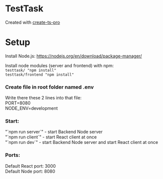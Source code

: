 # TestTask 

Created with [create-ts-pro](https://github.com/Milo123459/create-ts-pro)

<h1>Setup</h1>

Install Node.js: https://nodejs.org/en/download/package-manager/

Install node modules (server and frontend) with npm: <br>
    `testtask/ "npm install"` <br>
    `testtask/frontend "npm install"` <br>

<h3>Create file in root folder named .env</h3>
Write there these 2 lines into that file: <br>
PORT=8080<br>
NODE_ENV=development

<h3>Start:</h3>
"`npm run server`" - start Backend Node server<br>
"`npm run client`" - start React client at once<br>
"`npm run dev`" - start Backend Node server and start React client at once

<h3>Ports:</h3>
Default React port: 3000 <br>
Default Node port: 8080


